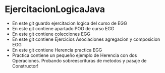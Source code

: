 # EjercitacionLogicaJava
- En este git guardo ejercitacion logica del curso de EGG
- En este git contiene apartado POO de curso EGG
- En este git contiene colecciones EGG
- En este git contiene Ejercicios Asociaciones agregacion y composicion EGG
- En este git contiene Herencia practica EGG
- Practica contiene un pequeño ejemplo de Herencia con dos Operaciones. Probando sobreescrituras de metodos y pasaje de Constructor!
